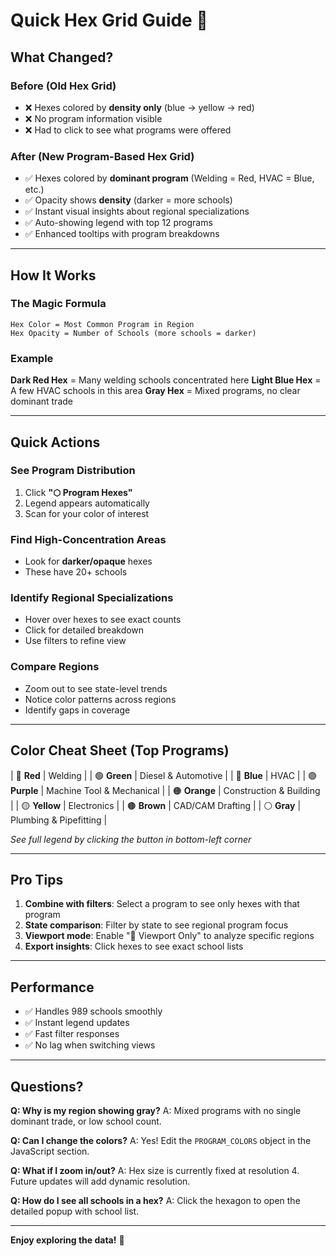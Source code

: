 # Quick Hex Grid Guide 🎨

## What Changed?

### Before (Old Hex Grid)
- ❌ Hexes colored by **density only** (blue → yellow → red)
- ❌ No program information visible
- ❌ Had to click to see what programs were offered

### After (New Program-Based Hex Grid)
- ✅ Hexes colored by **dominant program** (Welding = Red, HVAC = Blue, etc.)
- ✅ Opacity shows **density** (darker = more schools)
- ✅ Instant visual insights about regional specializations
- ✅ Auto-showing legend with top 12 programs
- ✅ Enhanced tooltips with program breakdowns

---

## How It Works

### The Magic Formula
```
Hex Color = Most Common Program in Region
Hex Opacity = Number of Schools (more schools = darker)
```

### Example
**Dark Red Hex** = Many welding schools concentrated here
**Light Blue Hex** = A few HVAC schools in this area
**Gray Hex** = Mixed programs, no clear dominant trade

---

## Quick Actions

### See Program Distribution
1. Click **"⬡ Program Hexes"**
2. Legend appears automatically
3. Scan for your color of interest

### Find High-Concentration Areas
- Look for **darker/opaque** hexes
- These have 20+ schools

### Identify Regional Specializations
- Hover over hexes to see exact counts
- Click for detailed breakdown
- Use filters to refine view

### Compare Regions
- Zoom out to see state-level trends
- Notice color patterns across regions
- Identify gaps in coverage

---

## Color Cheat Sheet (Top Programs)

| 🔴 **Red** | Welding |
| 🟢 **Green** | Diesel & Automotive |
| 🔵 **Blue** | HVAC |
| 🟣 **Purple** | Machine Tool & Mechanical |
| 🟠 **Orange** | Construction & Building |
| 🟡 **Yellow** | Electronics |
| 🟤 **Brown** | CAD/CAM Drafting |
| ⚪ **Gray** | Plumbing & Pipefitting |

*See full legend by clicking the button in bottom-left corner*

---

## Pro Tips

1. **Combine with filters**: Select a program to see only hexes with that program
2. **State comparison**: Filter by state to see regional program focus
3. **Viewport mode**: Enable "🎯 Viewport Only" to analyze specific regions
4. **Export insights**: Click hexes to see exact school lists

---

## Performance

- ✅ Handles 989 schools smoothly
- ✅ Instant legend updates
- ✅ Fast filter responses
- ✅ No lag when switching views

---

## Questions?

**Q: Why is my region showing gray?**
A: Mixed programs with no single dominant trade, or low school count.

**Q: Can I change the colors?**
A: Yes! Edit the `PROGRAM_COLORS` object in the JavaScript section.

**Q: What if I zoom in/out?**
A: Hex size is currently fixed at resolution 4. Future updates will add dynamic resolution.

**Q: How do I see all schools in a hex?**
A: Click the hexagon to open the detailed popup with school list.

---

**Enjoy exploring the data!** 🚀




